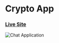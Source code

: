 # Crypto App

### [Live Site](https://crypto-mahmoud.netlify.app)

![Chat Application](https://cdn.sanity.io/images/7m1xime7/production/b217706be7baf5ab26287145c87dfbb523376673-1366x768.png)